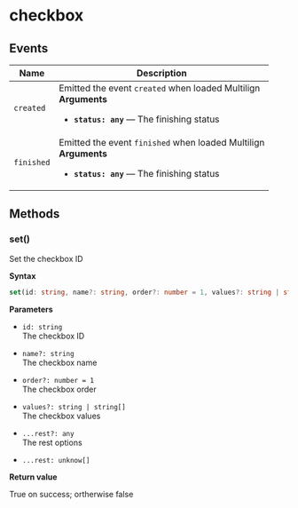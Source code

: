 # checkbox

## Events

| Name       | Description                                                                                                                         |
| ---------- | ----------------------------------------------------------------------------------------------------------------------------------- |
| `created`  | Emitted the event `created` when loaded Multilign<br/>**Arguments**<br/><ul><li>**`status: any`** — The finishing status</li></ul>  |
| `finished` | Emitted the event `finished` when loaded Multilign<br/>**Arguments**<br/><ul><li>**`status: any`** — The finishing status</li></ul> |

## Methods

### set()

Set the checkbox ID

**Syntax**

```typescript
set(id: string, name?: string, order?: number = 1, values?: string | string[], ...rest: unknow[]): boolean
```

**Parameters**

- `id: string`<br/>
  The checkbox ID

- `name?: string`<br/>
  The checkbox name

- `order?: number = 1`<br/>
  The checkbox order

- `values?: string | string[]`<br/>
  The checkbox values

- `...rest?: any`<br/>
  The rest options

- `...rest: unknow[]`

**Return value**

True on success; ortherwise false
